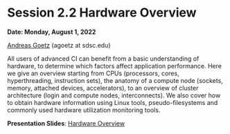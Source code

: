 # Session 2.2 Hardware Overview #

**Date: Monday, August 1, 2022**

[Andreas Goetz](https://www.sdsc.edu/research/researcher_spotlight/goetz_andreas.html) (agoetz at sdsc.edu)

All users of advanced CI can benefit from a basic understanding of hardware, to determine which factors affect application performance. Here we give an overview starting from CPUs (processors, cores, hyperthreading, instruction sets), the anatomy of a compute node (sockets, memory, attached devices, accelerators), to an overview of cluster architecture (login and compute nodes, interconnects). We also cover how to obtain hardware information using Linux tools, pseudo-filesystems and commonly used hardware utilization monitoring tools. 

**Presentation Slides**: [Hardware Overview](SDSC_SI2022_Hardware_Overview.pdf)
